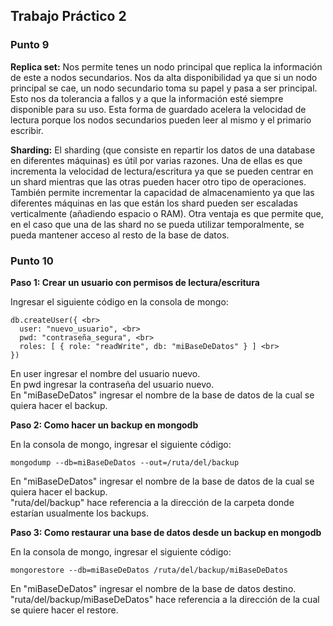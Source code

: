 ## **Trabajo Práctico 2**

### Punto 9

**Replica set:** Nos permite tenes un nodo principal que replica la información de este a nodos secundarios. Nos da alta disponibilidad
ya que si un nodo principal se cae, un nodo secundario toma su papel y pasa a ser principal. Esto nos da tolerancia a fallos y a que la información esté
siempre disponible para su uso. Esta forma de guardado acelera la velocidad de lectura porque los nodos secundarios pueden leer al mismo y el primario escribir.<br>

**Sharding:** El sharding (que consiste en repartir los datos de una database en diferentes máquinas) es útil por varias razones. Una de ellas es que incrementa la velocidad de lectura/escritura ya que se pueden centrar en un shard mientras que las otras pueden hacer otro tipo de operaciones. También permite incrementar la capacidad de almacenamiento ya que las diferentes máquinas en las que están los shard pueden ser escaladas verticalmente (añadiendo espacio o RAM). Otra ventaja es que permite que, en el caso que una de las shard no se pueda utilizar temporalmente, se pueda mantener acceso al resto de la base de datos.<br>

### Punto 10

**Paso 1: Crear un usuario con permisos de lectura/escritura**

Ingresar el siguiente código en la consola de mongo:
```
db.createUser({ <br>
  user: "nuevo_usuario", <br>
  pwd: "contraseña_segura", <br>
  roles: [ { role: "readWrite", db: "miBaseDeDatos" } ] <br>
})
```

En user ingresar el nombre del usuario nuevo. <br>
En pwd ingresar la contraseña del usuario nuevo. <br>
En "miBaseDeDatos" ingresar el nombre de la base de datos de la cual se quiera hacer el backup. <br>

**Paso 2: Como hacer un backup en mongodb**

En la consola de mongo, ingresar el siguiente código:
```
mongodump --db=miBaseDeDatos --out=/ruta/del/backup
```
En "miBaseDeDatos" ingresar el nombre de la base de datos de la cual se quiera hacer el backup. <br>
"ruta/del/backup" hace referencia a la dirección de la carpeta donde estarían usualmente los backups. <br>

**Paso 3: Como restaurar una base de datos desde un backup en mongodb**

En la consola de mongo, ingresar el siguiente código:
```
mongorestore --db=miBaseDeDatos /ruta/del/backup/miBaseDeDatos
```
En "miBaseDeDatos" ingresar el nombre de la base de datos destino. <br>
"ruta/del/backup/miBaseDeDatos" hace referencia a la dirección de la cual se quiere hacer el restore. <br>